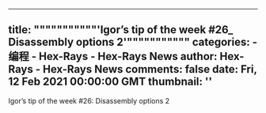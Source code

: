 
---
title: """""""""""'Igor’s tip of the week #26_ Disassembly options 2'"""""""""""
categories: 
    - 编程
    - Hex-Rays - Hex-Rays News
author: Hex-Rays - Hex-Rays News
comments: false
date: Fri, 12 Feb 2021 00:00:00 GMT
thumbnail: ''
---

<div>   
Igor’s tip of the week #26: Disassembly options 2  
</div>
            